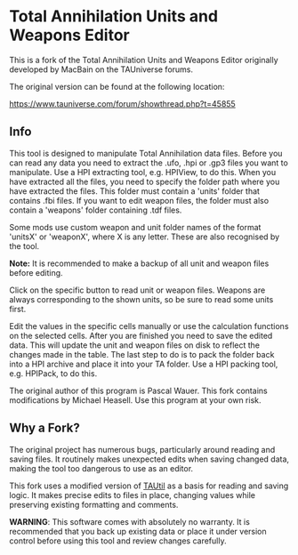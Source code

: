 # Total Annihilation Units and Weapons Editor

This is a fork of the Total Annihilation Units and Weapons Editor
originally developed by MacBain on the TAUniverse forums.

The original version can be found at the following location:

https://www.tauniverse.com/forum/showthread.php?t=45855

## Info

This tool is designed to manipulate Total Annihilation data files.
Before you can read any data you need to extract the .ufo, .hpi or .gp3
files you want to manipulate. Use a HPI extracting tool, e.g. HPIView,
to do this. When you have extracted all the files, you need to specify
the folder path where you have extracted the files. This folder must
contain a 'units' folder that contains .fbi files. If you want to edit
weapon files, the folder must also contain a 'weapons' folder containing
.tdf files.

Some mods use custom weapon and unit folder names
of the format 'unitsX' or 'weaponX', where X is any letter.
These are also recognised by the tool.

**Note:** It is recommended to make a backup of all unit and weapon
files before editing.

Click on the specific button to read unit or weapon files. Weapons are
always corresponding to the shown units, so be sure to read some units
first.

Edit the values in the specific cells manually or use the calculation
functions on the selected cells. After you are finished you need to save
the edited data. This will update the unit and weapon files on disk to
reflect the changes made in the table. The last step to do is to pack
the folder back into a HPI archive and place it into your TA folder. Use
a HPI packing tool, e.g. HPIPack, to do this.

The original author of this program is Pascal Wauer. This fork contains
modifications by Michael Heasell. Use this program at your own risk.

## Why a Fork?

The original project has numerous bugs, particularly
around reading and saving files.
It routinely makes unexpected edits when saving changed data,
making the tool too dangerous to use as an editor.

This fork uses a modified version of [TAUtil](https://github.com/MHeasell/TAUtil)
as a basis for reading and saving logic.
It makes precise edits to files in place,
changing values while preserving existing formatting and comments.

**WARNING**: This software comes with absolutely no warranty.
It is recommended that you back up existing data
or place it under version control before using this tool
and review changes carefully.
